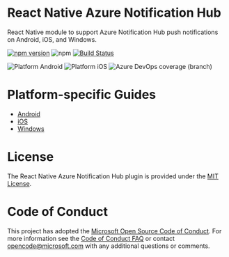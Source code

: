 # React Native Azure Notification Hub

React Native module to support Azure Notification Hub push notifications on Android, iOS, and Windows.

[![npm version](https://badge.fury.io/js/react-native-azurenotificationhub.svg)](https://badge.fury.io/js/react-native-azurenotificationhub)
![npm](https://img.shields.io/npm/dm/react-native-azurenotificationhub)
[![Build Status](https://dev.azure.com/phongthaicao/react-native-azurenotificationhub/_apis/build/status/CatalystCode.react-native-azurenotificationhub?branchName=master)](https://dev.azure.com/phongthaicao/react-native-azurenotificationhub/_apis/build/status/CatalystCode.react-native-azurenotificationhub?branchName=master)

![Platform Android](https://img.shields.io/badge/-Android-blue)
![Platform iOS](https://img.shields.io/badge/-iOS-blue)
![Azure DevOps coverage (branch)](https://img.shields.io/azure-devops/coverage/phongthaicao/react-native-azurenotificationhub/1/master)

# Platform-specific Guides
  - [Android](docs/android-installation.md)
  - [iOS](docs/ios-installation.md)  
  - [Windows](docs/windows-installation.md)

# License

The React Native Azure Notification Hub plugin is provided under the [MIT License](LICENSE).

# Code of Conduct

This project has adopted the [Microsoft Open Source Code of Conduct](https://opensource.microsoft.com/codeofconduct/). For more information see the [Code of Conduct FAQ](https://opensource.microsoft.com/codeofconduct/faq/) or contact [opencode@microsoft.com](mailto:opencode@microsoft.com) with any additional questions or comments.
